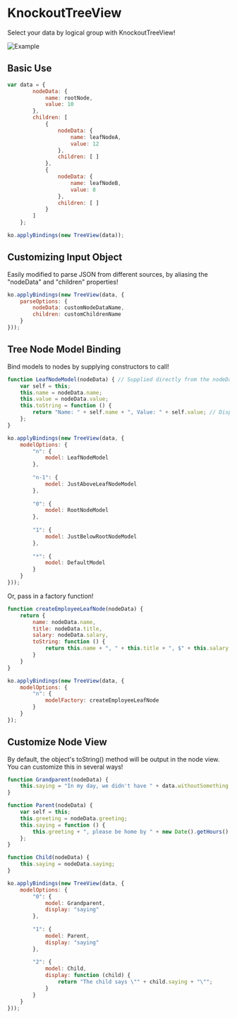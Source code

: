 # KnockoutTreeView

Select your data by logical group with KnockoutTreeView!

![Example](http://i.imgur.com/OKehckS.png "Example")

## Basic Use
```javascript
var data = {
        nodeData: { 
            name: rootNode,
            value: 10
        },
        children: [
            {
                nodeData: { 
                    name: leafNodeA,
                    value: 12
                },
                children: [ ]
            },
            {
                nodeData: { 
                    name: leafNodeB,
                    value: 8
                },
                children: [ ]
            }
        ]
    };

ko.applyBindings(new TreeView(data));
```

## Customizing Input Object
Easily modified to parse JSON from different sources, by aliasing the "nodeData" and "children" properties!
```javascript
ko.applyBindings(new TreeView(data, {
    parseOptions: {
        nodeData: customNodeDataName,
        children: customChildrenName
    }
}));
```

## Tree Node Model Binding
Bind models to nodes by supplying constructors to call!
```javascript
function LeafNodeModel(nodeData) { // Supplied directly from the nodeData in the data object
    var self = this;
    this.name = nodeData.name;
    this.value = nodeData.value;
    this.toString = function () {
        return "Name: " + self.name + ", Value: " + self.value; // Display the name of the leaf node in the tree view!
    };
}

ko.applyBindings(new TreeView(data, {
    modelOptions: {
        "n": {
            model: LeafNodeModel
        },
        
        "n-1": {
            model: JustAboveLeafNodeModel
        },
        
        "0": {
            model: RootNodeModel
        },
        
        "1": {
            model: JustBelowRootNodeModel
        },
        
        "*": {
            model: DefaultModel
        }
    }
}));
```

Or, pass in a factory function!
```javascript
function createEmployeeLeafNode(nodeData) {
    return {
        name: nodeData.name,
        title: nodeData.title,
        salary: nodeData.salary,
        toString: function () {
            return this.name + ", " + this.title + ", $" + this.salary;
        }
    }
}

ko.applyBindings(new TreeView(data, {
    modelOptions: {
        "n": {
            modelFactory: createEmployeeLeafNode
        }
    }
});
```

## Customize Node View
By default, the object's toString() method will be output in the node view. You can customize this in several ways!
```javascript
function Grandparent(nodeData) {
    this.saying = "In my day, we didn't have " + data.withoutSomething;
}

function Parent(nodeData) {
    var self = this;
    this.greeting = nodeData.greeting;
    this.saying = function () {
        this.greeting + ", please be home by " + new Date().getHours() + 1;
    };
}

function Child(nodeData) {
    this.saying = nodeData.saying;
}

ko.applyBindings(new TreeView(data, {
    modelOptions: {
        "0": {
            model: Grandparent,
            display: "saying"
        },
        
        "1": {
            model: Parent,
            display: "saying"
        },
        
        "2": {
            model: Child,
            display: function (child) {
                return "The child says \"" + child.saying + "\"";
            }
        }
    }
}));
```
